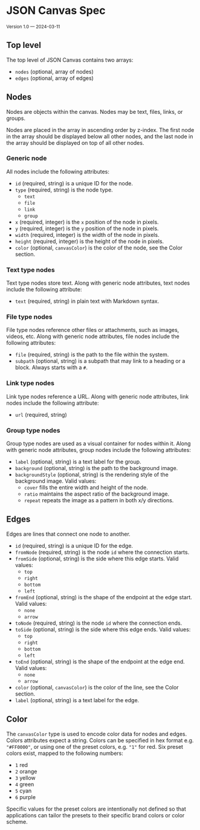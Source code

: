 # JSON Canvas Spec

<small>Version 1.0 — 2024-03-11</small>

## Top level

The top level of JSON Canvas contains two arrays:

- `nodes` (optional, array of nodes)
- `edges` (optional, array of edges)

## Nodes

Nodes are objects within the canvas. Nodes may be text, files, links, or groups.

Nodes are placed in the array in ascending order by z-index. The first node in the array should be displayed below all other nodes, and the last node in the array should be displayed on top of all other nodes.

### Generic node

All nodes include the following attributes:

- `id` (required, string) is a unique ID for the node.
- `type` (required, string) is the node type.
  - `text`
  - `file`
  - `link`
  - `group`
- `x` (required, integer) is the `x` position of the node in pixels.
- `y` (required, integer) is the `y` position of the node in pixels.
- `width` (required, integer) is the width of the node in pixels.
- `height` (required, integer) is the height of the node in pixels.
- `color` (optional, `canvasColor`) is the color of the node, see the Color section.

### Text type nodes

Text type nodes store text. Along with generic node attributes, text nodes include the following attribute:

- `text` (required, string) in plain text with Markdown syntax.

### File type nodes

File type nodes reference other files or attachments, such as images, videos, etc. Along with generic node attributes, file nodes include the following attributes:

- `file` (required, string) is the path to the file within the system.
- `subpath` (optional, string) is a subpath that may link to a heading or a block. Always starts with a `#`.

### Link type nodes

Link type nodes reference a URL. Along with generic node attributes, link nodes include the following attribute:

- `url` (required, string)

### Group type nodes

Group type nodes are used as a visual container for nodes within it. Along with generic node attributes, group nodes include the following attributes:

- `label` (optional, string) is a text label for the group.
- `background` (optional, string) is the path to the background image.
- `backgroundStyle` (optional, string) is the rendering style of the background image. Valid values:
  - `cover` fills the entire width and height of the node.
  - `ratio` maintains the aspect ratio of the background image.
  - `repeat` repeats the image as a pattern in both x/y directions.

## Edges

Edges are lines that connect one node to another.

- `id` (required, string) is a unique ID for the edge.
- `fromNode` (required, string) is the node `id` where the connection starts.
- `fromSide` (optional, string) is the side where this edge starts. Valid values:
  - `top`
  - `right`
  - `bottom`
  - `left`
- `fromEnd` (optional, string) is the shape of the endpoint at the edge start. Valid values:
  - `none`
  - `arrow`
- `toNode` (required, string) is the node `id` where the connection ends.
- `toSide` (optional, string) is the side where this edge ends. Valid values:
  - `top`
  - `right`
  - `bottom`
  - `left`
- `toEnd`  (optional, string) is the shape of the endpoint at the edge end. Valid values:
  - `none`
  - `arrow`
- `color` (optional, `canvasColor`) is the color of the line, see the Color section.
- `label` (optional, string) is a text label for the edge.


## Color

The `canvasColor` type is used to encode color data for nodes and edges. Colors attributes expect a string. Colors can be specified in hex format e.g. `"#FF0000"`, or using one of the preset colors, e.g. `"1"` for red. Six preset colors exist, mapped to the following numbers:

- `1` red
- `2` orange
- `3` yellow
- `4` green
- `5` cyan
- `6` purple

Specific values for the preset colors are intentionally not defined so that applications can tailor the presets to their specific brand colors or color scheme.